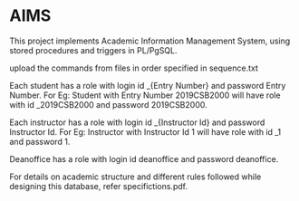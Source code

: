 # AIMS
This project implements Academic Information Management System, using stored procedures and triggers in PL/PgSQL.

upload the commands from files in order specified in sequence.txt

Each student has a role with login id _{Entry Number} and password Entry Number. 
For Eg: Student with Entry Number 2019CSB2000 will have role with id _2019CSB2000 and password 2019CSB2000.

Each instructor has a role with login id _{Instructor Id} and password Instructor Id. 
For Eg: Instructor with Instructor Id 1 will have role with id _1 and password 1.

Deanoffice has a role with login id deanoffice and password deanoffice. 

For details on academic structure and different rules followed while designing this database, refer specifictions.pdf. 
